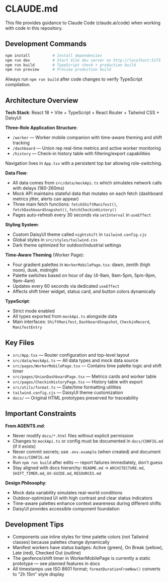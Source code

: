 # CLAUDE.md

This file provides guidance to Claude Code (claude.ai/code) when working with code in this repository.

## Development Commands

```bash
npm install          # Install dependencies
npm run dev          # Start Vite dev server on http://localhost:5173
npm run build        # TypeScript check + production build
npm run preview      # Preview production build
```

Always run `npm run build` after code changes to verify TypeScript compilation.

## Architecture Overview

**Tech Stack**: React 18 + Vite + TypeScript + React Router + Tailwind CSS + DaisyUI

**Three-Role Application Structure**:
- `/worker` — Worker mobile companion with time-aware theming and shift tracking
- `/dashboard` — Union rep real-time metrics and active worker monitoring
- `/history` — Check-in history table with filtering/export capabilities

Navigation lives in `App.tsx` with a persistent top bar allowing role-switching.

**Data Flow**:
- All data comes from `src/data/mockApi.ts` which simulates network calls with delays (180-260ms)
- Mock API maintains stateful data that mutates on each fetch (dashboard metrics jitter, alerts can appear)
- Three main fetch functions: `fetchShiftManifest()`, `fetchDashboardSnapshot()`, `fetchCheckinHistory()`
- Pages auto-refresh every 30 seconds via `setInterval` in `useEffect`

**Styling System**:
- Custom DaisyUI theme called `nightshift` in `tailwind.config.cjs`
- Global styles in `src/styles/tailwind.css`
- Dark theme optimized for outdoor/industrial settings

**Time-Aware Theming** (Worker Page):
- Four gradient palettes in `WorkerMobilePage.tsx`: dawn, zenith (high noon), dusk, midnight
- Palette switches based on hour of day (4-9am, 9am-5pm, 5pm-9pm, 9pm-4am)
- Updates every 60 seconds via dedicated `useEffect`
- Affects shift timer widget, status card, and button colors dynamically

**TypeScript**:
- Strict mode enabled
- All types exported from `mockApi.ts` alongside data
- Main interfaces: `ShiftManifest`, `DashboardSnapshot`, `CheckinRecord`, `ManifestEntry`

## Key Files

- `src/App.tsx` — Router configuration and top-level layout
- `src/data/mockApi.ts` — All data types and mock data source
- `src/pages/WorkerMobilePage.tsx` — Contains time palette logic and shift timer
- `src/pages/UnionDashboardPage.tsx` — Metrics cards and worker table
- `src/pages/CheckinHistoryPage.tsx` — History table with export
- `src/utils/format.ts` — Date/time formatting utilities
- `tailwind.config.cjs` — DaisyUI theme customization
- `docs/` — Original HTML prototypes preserved for traceability

## Important Constraints

**From AGENTS.md**:
- Never modify `docs/*.html` files without explicit permission
- Changes to `mockApi.ts` or config must be documented in `docs/CONFIG.md` (if it exists)
- Never commit secrets; use `.env.example` (when created) and document in `docs/CONFIG.md`
- Run `npm run build` after edits — report failures immediately, don't guess
- Stay aligned with docs hierarchy: `README.md` → `ARCHITECTURE.md`, `SHIFT_TIMER.md`, `UX-GUIDE.md`, `RESOURCES.md`

**Design Philosophy**:
- Mock data variability simulates real-world conditions
- Outdoor-optimized UI with high contrast and clear status indicators
- Time-aware palettes enhance context awareness during different shifts
- DaisyUI provides accessible component foundation

## Development Tips

- Components use inline styles for time palette colors (not Tailwind classes) because palettes change dynamically
- Manifest workers have status badges: Active (green), On Break (yellow), Late (red), Checked Out (outline)
- The geofence/shift timer in WorkerMobilePage is currently a static prototype — see planned features in docs
- All timestamps use ISO 8601 format; `formatDurationFromNow()` converts to "2h 15m" style display
